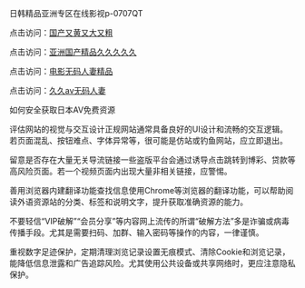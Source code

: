 日韩精品亚洲专区在线影视p-0707QT

点击访问：<a href="https://bsdf-5f5.pages.dev/">国产又黄又大又粗</a>

点击访问：<a href="https://cfad.pages.dev/">亚洲国产精品久久久久久</a>

点击访问：<a href="https://gfd-5xg.pages.dev/">电影无码人妻精品</a>

点击访问：<a href="https://fdhf-454.pages.dev/">久久av无码人妻</a>





如何安全获取日本AV免费资源

评估网站的视觉与交互设计正规网站通常具备良好的UI设计和流畅的交互逻辑。若页面混乱、按钮难点、字体异常等，很可能是仿站或钓鱼网站，应立即退出。

留意是否存在大量无关导流链接一些盗版平台会通过诱导点击跳转到博彩、贷款等高风险页面。若一个视频页面内出现大量非相关链接，应警惕。

善用浏览器内建翻译功能查找信息使用Chrome等浏览器的翻译功能，可以帮助阅读外语资源站的分类、标签和说明文字，提升获取准确资源的能力。

不要轻信“VIP破解”“会员分享”等内容网上流传的所谓“破解方法”多是诈骗或病毒传播手段。尤其是需要扫码、加群、输入密码等操作的内容，一律谨慎。

重视数字足迹保护，定期清理浏览记录设置无痕模式、清除Cookie和浏览记录，能降低信息泄露和广告追踪风险。尤其使用公共设备或共享网络时，更应注意隐私保护。


<span style="display:none;">[Canonical link]( https://github.com/bv070725/845612 ）</span>

